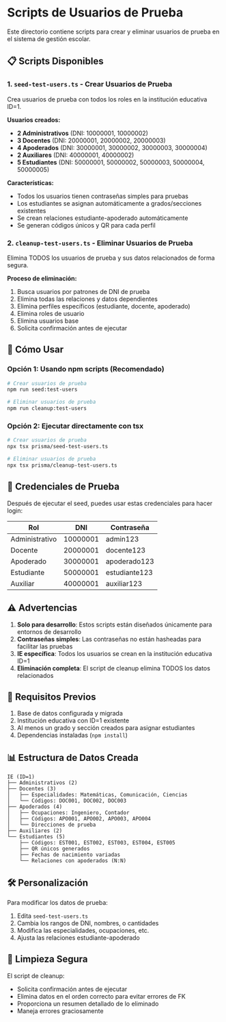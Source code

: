 # Scripts de Usuarios de Prueba

Este directorio contiene scripts para crear y eliminar usuarios de prueba en el sistema de gestión escolar.

## 📋 Scripts Disponibles

### 1. `seed-test-users.ts` - Crear Usuarios de Prueba

Crea usuarios de prueba con todos los roles en la institución educativa ID=1.

**Usuarios creados:**
- **2 Administrativos** (DNI: 10000001, 10000002)
- **3 Docentes** (DNI: 20000001, 20000002, 20000003)
- **4 Apoderados** (DNI: 30000001, 30000002, 30000003, 30000004)
- **2 Auxiliares** (DNI: 40000001, 40000002)
- **5 Estudiantes** (DNI: 50000001, 50000002, 50000003, 50000004, 50000005)

**Características:**
- Todos los usuarios tienen contraseñas simples para pruebas
- Los estudiantes se asignan automáticamente a grados/secciones existentes
- Se crean relaciones estudiante-apoderado automáticamente
- Se generan códigos únicos y QR para cada perfil

### 2. `cleanup-test-users.ts` - Eliminar Usuarios de Prueba

Elimina TODOS los usuarios de prueba y sus datos relacionados de forma segura.

**Proceso de eliminación:**
1. Busca usuarios por patrones de DNI de prueba
2. Elimina todas las relaciones y datos dependientes
3. Elimina perfiles específicos (estudiante, docente, apoderado)
4. Elimina roles de usuario
5. Elimina usuarios base
6. Solicita confirmación antes de ejecutar

## 🚀 Cómo Usar

### Opción 1: Usando npm scripts (Recomendado)

```bash
# Crear usuarios de prueba
npm run seed:test-users

# Eliminar usuarios de prueba
npm run cleanup:test-users
```

### Opción 2: Ejecutar directamente con tsx

```bash
# Crear usuarios de prueba
npx tsx prisma/seed-test-users.ts

# Eliminar usuarios de prueba
npx tsx prisma/cleanup-test-users.ts
```

## 🔑 Credenciales de Prueba

Después de ejecutar el seed, puedes usar estas credenciales para hacer login:

| Rol | DNI | Contraseña |
|-----|-----|------------|
| Administrativo | 10000001 | admin123 |
| Docente | 20000001 | docente123 |
| Apoderado | 30000001 | apoderado123 |
| Estudiante | 50000001 | estudiante123 |
| Auxiliar | 40000001 | auxiliar123 |

## ⚠️ Advertencias

1. **Solo para desarrollo**: Estos scripts están diseñados únicamente para entornos de desarrollo
2. **Contraseñas simples**: Las contraseñas no están hasheadas para facilitar las pruebas
3. **IE específica**: Todos los usuarios se crean en la institución educativa ID=1
4. **Eliminación completa**: El script de cleanup elimina TODOS los datos relacionados

## 🔧 Requisitos Previos

1. Base de datos configurada y migrada
2. Institución educativa con ID=1 existente
3. Al menos un grado y sección creados para asignar estudiantes
4. Dependencias instaladas (`npm install`)

## 📊 Estructura de Datos Creada

```
IE (ID=1)
├── Administrativos (2)
├── Docentes (3)
│   ├── Especialidades: Matemáticas, Comunicación, Ciencias
│   └── Códigos: DOC001, DOC002, DOC003
├── Apoderados (4)
│   ├── Ocupaciones: Ingeniero, Contador
│   ├── Códigos: APO001, APO002, APO003, APO004
│   └── Direcciones de prueba
├── Auxiliares (2)
└── Estudiantes (5)
    ├── Códigos: EST001, EST002, EST003, EST004, EST005
    ├── QR únicos generados
    ├── Fechas de nacimiento variadas
    └── Relaciones con apoderados (N:N)
```

## 🛠️ Personalización

Para modificar los datos de prueba:

1. Edita `seed-test-users.ts`
2. Cambia los rangos de DNI, nombres, o cantidades
3. Modifica las especialidades, ocupaciones, etc.
4. Ajusta las relaciones estudiante-apoderado

## 🧹 Limpieza Segura

El script de cleanup:
- Solicita confirmación antes de ejecutar
- Elimina datos en el orden correcto para evitar errores de FK
- Proporciona un resumen detallado de lo eliminado
- Maneja errores graciosamente
